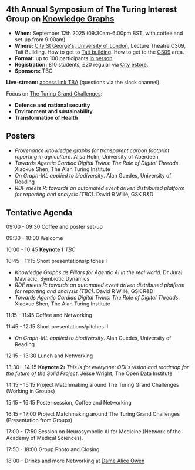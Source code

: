 ## 4th Annual Symposium of The Turing Interest Group on [Knowledge Graphs](https://www.turing.ac.uk/research/interest-groups/knowledge-graphs)

- **When:** September 12th 2025 (09:30am-6:00pm BST, with coffee and set-up from 9:00am)
- **Where:** [City St George's, University of London](https://www.citystgeorges.ac.uk/), Lecture Theatre C309, Tait Building. How to get to [Tait building](https://goo.gl/maps/DkxQcdR5fSyuy1hy9). How to get to the [C309](https://bit.ly/symposium-video-getting-to-c309) area.
- **Format:** up to 100 participants <ins>in person</ins>. 
- **Registration:** £10 students, £20 regular via [City estore](https://www.citystgeorges.ac.uk/news-and-events/events/2025/september/4th-annual-symposium-of-the-turing-interest-group-on-knowledge-graphs).
- **Sponsors:** TBC
<!--- **Photos:** TBA -->
<!-- **Call for presentations and posters:** (now closed)
  - [Poster presentation and potential sponsorship from industry](https://forms.gle/8M8Je79aHuz9Abb48) (please reach for additional details).
  - [Poster presentation from academia](https://forms.gle/aYktpvP6CurTyzhMA).
-->
**Live-stream:** [access link TBA]() (questions via the slack channel).


Focus on [The Turing Grand Challenges](https://www.turing.ac.uk/research):
- **Defence and national security**
- **Environment and sustainability**
- **Transformation of Health**


## Posters
- *Provenance knowledge graphs for transparent carbon footprint reporting in agriculture*. Alisa Holm, University of Aberdeen
- *Towards Agentic Cardiac Digital Twins: The Role of Digital Threads*. Xiaoxue Shen, The Alan Turing Institute
- *On Graph-ML applied to biodiversity*. Alan Guedes, University of Reading
- *RDF meets R: towards an automated event driven distributed platform for reporting and analysis (TBC)*. David R Willé, GSK R&D


## Tentative Agenda

09:00 - 09:30 Coffee and poster set-up

09:30 - 10:00 Welcome

10:00 - 10:45 **Keynote 1** *TBC*

10:45 - 11:15 Short presentations/pitches I
- *Knowledge Graphs as Pillars for Agentic AI in the real world*. Dr Juraj Mavracic, Symbiotic Dynamics
- *RDF meets R: towards an automated event driven distributed platform for reporting and analysis (TBC)*. David R Willé, GSK R&D
- *Towards Agentic Cardiac Digital Twins: The Role of Digital Threads*. Xiaoxue Shen, The Alan Turing Institute

11:15 - 11:45 Coffee and Networking

11:45 - 12:15 Short presentations/pitches II
- *On Graph-ML applied to biodiversity*. Alan Guedes, University of Reading

12:15 - 13:30 Lunch and Networking

13:30 - 14:15 **Keynote 2:** *This is for everyone: ODI's vision and roadmap for the future of the Solid Project*. Jesse Wright, The Open Data Institute

14:15 - 15:15 Project Matchmaking around The Turing Grand Challenges (Working in Groups)
<!-- - Support for seed-corn projects in the area of KGs and ontologies and their applications (GCHQ). Nige D -->

15:15 - 16:15 Poster session, Coffee and Networking

16:15 - 17:00 Project Matchmaking around The Turing Grand Challenges (Presentation from Groups)

17:00 - 17:50 Session on Neurosymbolic AI for Medicine (Network of the Academy of Medical Sciences).

17:50 - 18:00 Group Photo and Closing

18:00 - Drinks and more Networking at [Dame Alice Owen](https://maps.app.goo.gl/JFGwGSVFZFFf9LQa6)

<!--
<br>
<p align="center">
<img src="https://raw.githubusercontent.com/turing-knowledge-graphs/meet-ups/main/poster-2nd-symposium-ig-kg.png" width="550" alt="Symposium">
</p>
-->



